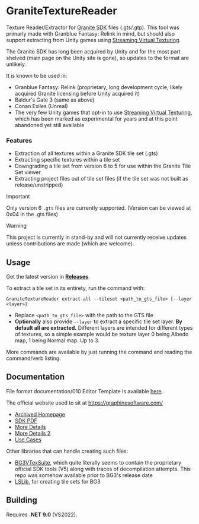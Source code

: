 # GraniteTextureReader

Texture Reader/Extractor for [Granite SDK](https://web.archive.org/web/20240229035708/https://unity.com/products/granite-sdk) files (.gts/.gtp). This tool was primarly made with Granblue Fantasy: Relink in mind, but should also support extracting from Unity games using [Streaming Virtual Texturing](https://docs.unity3d.com/Manual/svt-streaming-virtual-texturing.html).

The Granite SDK has long been acquired by Unity and for the most part shelved (main page on the Unity site is gone), so updates to the format are unlikely.

It is known to be used in:
* Granblue Fantasy: Relink (proprietary, long development cycle, likely acquired Granite licensing before Unity acquired it)
* Baldur's Gate 3 (same as above)
* Conan Exiles (Unreal)
* The very few Unity games that opt-in to use [Streaming Virtual Texturing](https://docs.unity3d.com/Manual/svt-streaming-virtual-texturing.html), which has been marked as experimental for years and at this point abandoned yet still available

### Features

* Extraction of all textures within a Granite SDK tile set (.gts)
* Extracting specific textures within a tile set
* Downgrading a tile set from version 6 to 5 for use within the Granite Tile Set viewer
* Extracting project files out of tile set files (if the tile set was not built as release/unstripped)

> [!IMPORTANT]  
> Only version 6 `.gts` files are currently supported. (Version can be viewed at 0x04 in the .gts files)

> [!WARNING]
> This project is currently in stand-by and will not currently receive updates unless contributions are made (which are welcome).

## Usage

Get the latest version in [**Releases**](https://github.com/Nenkai/GraniteTextureReader/releases).

To extract a tile set in its entirety, run the command with:

```
GraniteTextureReader extract-all --tileset <path_to_gts_file> [--layer <layer>]
```

* Replace `<path_to_gts_file>` with the path to the GTS file
* **Optionally** also provide `--layer` to extract a specific tile set layer. **By default all are extracted.** Different layers are intended for different types of textures, so a simple example would be texture layer 0 being Albedo map, 1 being Normal map. Up to 3. 

More commands are available by just running the command and reading the command/verb listing.

## Documentation

File format documentation/010 Editor Template is available [here](https://github.com/Nenkai/010GameTemplates/blob/main/Graphine/Granite%20SDK/TileSet_GTS.bt).

The official website used to sit at https://graphinesoftware.com/

* [Archived Homepage](https://web.archive.org/web/20210926130802/http://graphinesoftware.com:80/granite-sdk)
* [SDK PDF](https://web.archive.org/web/20240629135242/https://graphinesoftware.com/sites/default/files/shared/whitepaper_granite_sdk5.pdf)
* [More Details](https://web.archive.org/web/20181220200828/https://graphinesoftware.com/texture-streaming)
* [More Details 2](https://web.archive.org/web/20210616105443/http://graphinesoftware.com:80/our-technology/how-it-works)
* [Use Cases](https://web.archive.org/web/20210616111752/http://graphinesoftware.com:80/our-technology/use-cases)

Other libraries that can handle creating such files:
* [BG3VTexSuite](https://github.com/Brucephalus/BG3VTexSuite/tree/a8a96277c6f21db4c598faf3cb1a7541ff94c48e), which quite literally seems to contain the proprietary official SDK tools (V5) along with traces of decompilation attempts. This repo was somehow available prior to BG3's release date
* [LSLib](https://github.com/Norbyte/lslib), for creating tile sets for BG3

## Building

Requires **.NET 9.0** (VS2022).
